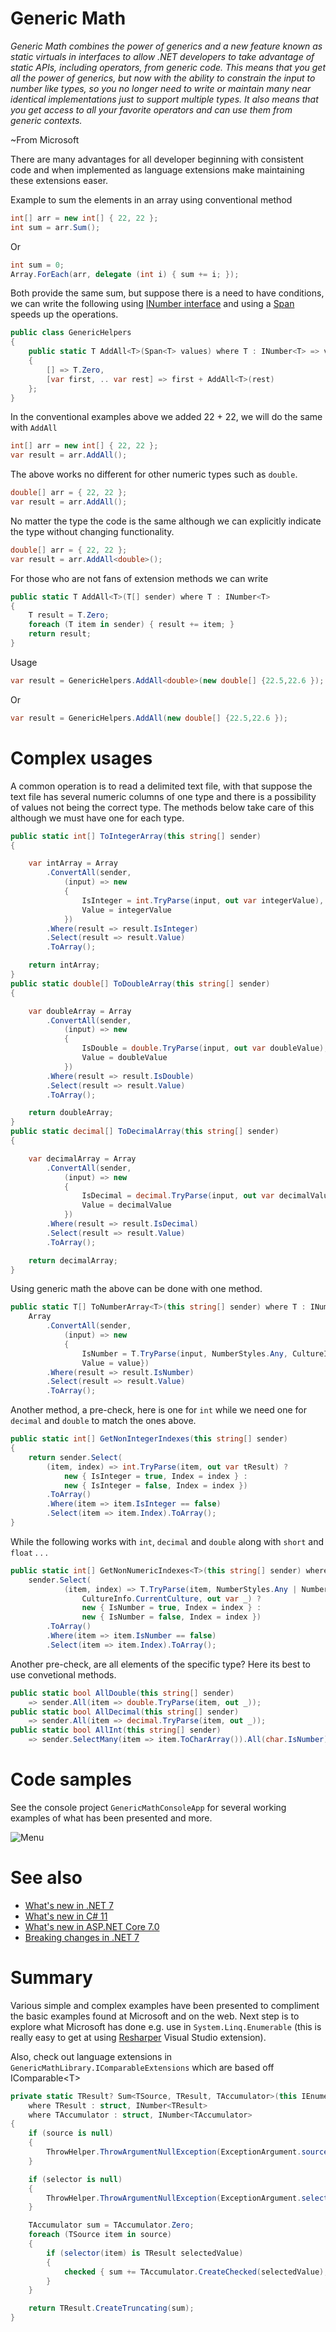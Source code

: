﻿# Generic Math 

*Generic Math combines the power of generics and a new feature known as static virtuals in interfaces to allow .NET developers to take advantage of static APIs, including operators, from generic code. This means that you get all the power of generics, but now with the ability to constrain the input to number like types, so you no longer need to write or maintain many near identical implementations just to support multiple types. It also means that you get access to all your favorite operators and can use them from generic contexts.*

~From Microsoft

There are many advantages for all developer beginning with consistent code and when implemented as language extensions make maintaining these extensions easer.

Example to sum the elements in an array using conventional method

```csharp
int[] arr = new int[] { 22, 22 };
int sum = arr.Sum();
```

Or

```csharp
int sum = 0;
Array.ForEach(arr, delegate (int i) { sum += i; });
```

Both provide the same sum, but suppose there is a need to have conditions, we can write the following using [INumber interface](https://learn.microsoft.com/en-us/dotnet/api/system.numerics.inumber-1?view=net-7.0) and using a [Span](https://learn.microsoft.com/en-us/dotnet/api/system.span-1?view=net-7.0) speeds up the operations.

```csharp
public class GenericHelpers
{
    public static T AddAll<T>(Span<T> values) where T : INumber<T> => values switch
    {
        [] => T.Zero,
        [var first, .. var rest] => first + AddAll<T>(rest)
    };
}
```

In the conventional examples above we added 22 + 22, we will do the same with `AddAll`

```csharp
int[] arr = new int[] { 22, 22 };
var result = arr.AddAll();
```

The above works no different for other numeric types such as `double`.

```csharp
double[] arr = { 22, 22 };
var result = arr.AddAll();
```

No matter the type the code is the same although we can explicitly indicate the type without changing functionality.

```csharp
double[] arr = { 22, 22 };
var result = arr.AddAll<double>();
```

For those who are not fans of extension methods we can write 

```csharp
public static T AddAll<T>(T[] sender) where T : INumber<T>
{
    T result = T.Zero;
    foreach (T item in sender) { result += item; }
    return result;
}
```

Usage

```csharp
var result = GenericHelpers.AddAll<double>(new double[] {22.5,22.6 });
```

Or

```csharp
var result = GenericHelpers.AddAll(new double[] {22.5,22.6 });
```

# Complex usages

A common operation is to read a delimited text file, with that suppose the text file has several numeric columns of one type and there is a possibility of values not being the correct type. The methods below take care of this although we must have one for each type.

```csharp
public static int[] ToIntegerArray(this string[] sender)
{

    var intArray = Array
        .ConvertAll(sender,
            (input) => new
            {
                IsInteger = int.TryParse(input, out var integerValue),
                Value = integerValue
            })
        .Where(result => result.IsInteger)
        .Select(result => result.Value)
        .ToArray();

    return intArray;
}
public static double[] ToDoubleArray(this string[] sender)
{

    var doubleArray = Array
        .ConvertAll(sender,
            (input) => new
            {
                IsDouble = double.TryParse(input, out var doubleValue),
                Value = doubleValue
            })
        .Where(result => result.IsDouble)
        .Select(result => result.Value)
        .ToArray();

    return doubleArray;
}
public static decimal[] ToDecimalArray(this string[] sender)
{

    var decimalArray = Array
        .ConvertAll(sender,
            (input) => new
            {
                IsDecimal = decimal.TryParse(input, out var decimalValue),
                Value = decimalValue
            })
        .Where(result => result.IsDecimal)
        .Select(result => result.Value)
        .ToArray();

    return decimalArray;
}
```

Using generic math the above can be done with one method.

```csharp
public static T[] ToNumberArray<T>(this string[] sender) where T : INumber<T> =>
    Array
        .ConvertAll(sender,
            (input) => new
            {
                IsNumber = T.TryParse(input, NumberStyles.Any, CultureInfo.CurrentCulture, out var value),
                Value = value})
        .Where(result => result.IsNumber)
        .Select(result => result.Value)
        .ToArray();
```

Another method, a pre-check, here is one for `int` while we need one for `decimal` and `double` to match the ones above.

```csharp
public static int[] GetNonIntegerIndexes(this string[] sender)
{
    return sender.Select(
        (item, index) => int.TryParse(item, out var tResult) ?
            new { IsInteger = true, Index = index } :
            new { IsInteger = false, Index = index })
        .ToArray()
        .Where(item => item.IsInteger == false)
        .Select(item => item.Index).ToArray();
}
```





While the following works with `int`, `decimal` and `double` along with `short` and `float` . . .

```csharp
public static int[] GetNonNumericIndexes<T>(this string[] sender) where T : INumber<T> =>
    sender.Select(
            (item, index) => T.TryParse(item, NumberStyles.Any | NumberStyles.AllowDecimalPoint, 
                CultureInfo.CurrentCulture, out var _) ?
                new { IsNumber = true, Index = index } :
                new { IsNumber = false, Index = index })
        .ToArray()
        .Where(item => item.IsNumber == false)
        .Select(item => item.Index).ToArray();
```

Another pre-check, are all elements of the specific type? Here its best to use convetional methods.

```csharp
public static bool AllDouble(this string[] sender)
    => sender.All(item => double.TryParse(item, out _));
public static bool AllDecimal(this string[] sender)
    => sender.All(item => decimal.TryParse(item, out _));
public static bool AllInt(this string[] sender)
    => sender.SelectMany(item => item.ToCharArray()).All(char.IsNumber);
```

# Code samples

See the console project `GenericMathConsoleApp` for several working examples of what has been presented and more.

![Menu](assets/menu.png)

# See also

- [What's new in .NET 7](https://learn.microsoft.com/en-us/dotnet/core/whats-new/dotnet-7)
- [What's new in C# 11](https://learn.microsoft.com/en-us/dotnet/csharp/whats-new/csharp-11)
- [What's new in ASP.NET Core 7.0](https://learn.microsoft.com/en-us/aspnet/core/release-notes/aspnetcore-7.0?view=aspnetcore-7.0)
- [Breaking changes in .NET 7](https://learn.microsoft.com/en-us/dotnet/core/compatibility/7.0?toc=%2Fdotnet%2Ffundamentals%2Ftoc.json&bc=%2Fdotnet%2Fbreadcrumb%2Ftoc.json)

# Summary

Various simple and complex examples have been presented to compliment the basic examples found at Microsoft and on the web. Next step is to explore what Microsoft has done e.g. use in `System.Linq.Enumerable` (this is really easy to get at using [Resharper](https://www.jetbrains.com/resharper/) Visual Studio extension).

Also, check out language extensions in `GenericMathLibrary.IComparableExtensions` which are based off IComparable&lt;T>

```csharp
private static TResult? Sum<TSource, TResult, TAccumulator>(this IEnumerable<TSource> source, Func<TSource, TResult?> selector)
    where TResult : struct, INumber<TResult>
    where TAccumulator : struct, INumber<TAccumulator>
{
    if (source is null)
    {
        ThrowHelper.ThrowArgumentNullException(ExceptionArgument.source);
    }

    if (selector is null)
    {
        ThrowHelper.ThrowArgumentNullException(ExceptionArgument.selector);
    }

    TAccumulator sum = TAccumulator.Zero;
    foreach (TSource item in source)
    {
        if (selector(item) is TResult selectedValue)
        {
            checked { sum += TAccumulator.CreateChecked(selectedValue); }
        }
    }

    return TResult.CreateTruncating(sum);
}
```



